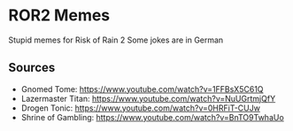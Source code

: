 # ROR2 Memes

Stupid memes for Risk of Rain 2
Some jokes are in German

## Sources

- Gnomed Tome: https://www.youtube.com/watch?v=1FFBsX5C61Q
- Lazermaster Titan: https://www.youtube.com/watch?v=NuUGrtmjQfY
- Drogen Tonic: https://www.youtube.com/watch?v=0HRFiT-CUJw
- Shrine of Gambling: https://www.youtube.com/watch?v=BnTO9TwhaUo